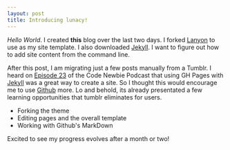 ```yaml
---
layout: post
title: Introducing lunacy!
---
```


*Hello* *World*. I created **this** blog over the last two days. I forked [Lanyon](https://github.com/poole/lanyon) to use as my site template. I also downloaded [Jekyll](http://jekyllrb.com). I want to figure out how to add site content from the command line. 

After this post, I am migrating just a few posts manually from a Tumblr. I heard on [Episode 23](http://www.codenewbie.org/podcast/ask-codenewbie) of the Code Newbie Podcast that using GH Pages with [Jekyll](http://jekyllrb.com) was a great way to create a site. So I thought this would encourage me to use [Github](http://github.com) more. Lo and behold, its already presentated a few learning opportunities that tumblr eliminates for  users. 

* Forking the theme
* Editing pages and the overall template
* Working with Github's MarkDown 

Excited to see my progress evolves after a month or two!
